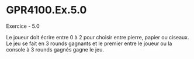 # GPR4100.Ex.5.0
Exercice - 5.0


Le joueur doit écrire entre 0 à 2 pour choisir entre pierre, papier ou ciseaux.
Le jeu se fait en 3 rounds gagnants et le premier entre le joueur ou la console à 3 rounds gagnés gagne le jeu.
